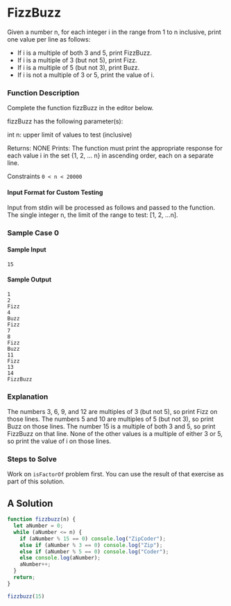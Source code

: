# FizzBuzz

Given a number n, for each integer i in the range from 1 to n inclusive, print one value per line as follows:

- If i is a multiple of both 3 and 5, print FizzBuzz. 
- If i is a multiple of 3 (but not 5), print Fizz.
- If i is a multiple of 5 (but not 3), print Buzz. 
- If i is not a multiple of 3 or 5, print the value of i.

### Function Description

Complete the function fizzBuzz in the editor below.

fizzBuzz has the following parameter(s):

int n: upper limit of values to test (inclusive)

Returns: NONE 
Prints: The function must print the appropriate response for each value i in the set {1, 2, ... n} in ascending order, each on a separate line.

Constraints
`0 < n < 20000`

#### Input Format for Custom Testing

Input from stdin will be processed as follows and passed to the function.
The single integer n, the limit of the range to test: [1, 2, ...n]. 

### Sample Case 0

#### Sample Input

`15`

#### Sample Output

```
1
2
Fizz
4
Buzz
Fizz
7
8
Fizz
Buzz
11
Fizz
13
14
FizzBuzz
```

### Explanation

The numbers 3, 6, 9, and 12 are multiples of 3 (but not 5), so print Fizz on those lines.
The numbers 5 and 10 are multiples of 5 (but not 3), so print Buzz on those lines.
The number 15 is a multiple of both 3 and 5, so print FizzBuzz on that line.
None of the other values is a multiple of either 3 or 5, so print the value of i on those lines.

### Steps to Solve

Work on `isFactorOf` problem first. You can use the result of that exercise as part of this solution.


## A Solution

```Javascript
function fizzbuzz(n) {
  let aNumber = 0;
  while (aNumber <= n) {
    if (aNumber % 15 == 0) console.log("ZipCoder"); 
    else if (aNumber % 3 == 0) console.log("Zip"); 
    else if (aNumber % 5 == 0) console.log("Coder"); 
    else console.log(aNumber);
    aNumber++;
  }
  return;
}

fizzbuzz(15)
```